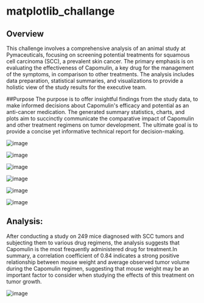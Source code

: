 # matplotlib_challange

## Overview
This challenge involves a comprehensive analysis of an animal study at Pymaceuticals, focusing on screening potential treatments for squamous cell carcinoma (SCC), a prevalent skin cancer. The primary emphasis is on evaluating the effectiveness of Capomulin, a key drug for the management of the symptoms, in comparison to other treatments. The analysis includes data preparation, statistical summaries, and visualizations to provide a holistic view of the study results for the executive team.

##Purpose
The purpose is to offer insightful findings from the study data, to make informed decisions about Capomulin's efficacy and potential as an anti-cancer medication. The generated summary statistics, charts, and plots aim to succinctly communicate the comparative impact of Capomulin and other treatment regimens on tumor development. The ultimate goal is to provide a concise yet informative technical report for decision-making.

![image](https://github.com/Ani2587/matplotlib_challange/assets/17106097/c2ca1e22-68ee-4a13-8213-3a26609b446b)

![image](https://github.com/Ani2587/matplotlib_challange/assets/17106097/3581b32e-2d8a-41a1-b98a-7debbc4b378f)

![image](https://github.com/Ani2587/matplotlib_challange/assets/17106097/a13c0632-c5ca-44f5-8eab-ed94d21b4e71)

![image](https://github.com/Ani2587/matplotlib_challange/assets/17106097/cb29a8c2-dfee-4676-87f5-a6543ba2f988)


![image](https://github.com/Ani2587/matplotlib_challange/assets/17106097/ee2d4893-48fa-4b23-9bb4-5e436b017411)

![image](https://github.com/Ani2587/matplotlib_challange/assets/17106097/ce2e7434-b0a1-48a2-b53b-91beb02dc35e)



## Analysis:
After conducting a study on 249 mice diagnosed with SCC tumors and subjecting them to various drug regimens, the analysis suggests that Capomulin is the most frequently administered drug for treatment.In summary, a correlation coefficient of 0.84 indicates a strong positive relationship between mouse weight and average observed tumor volume during the Capomulin regimen, suggesting that mouse weight may be an important factor to consider when studying the effects of this treatment on tumor growth.


![image](https://github.com/Ani2587/matplotlib_challange/assets/17106097/dfb51148-bcdb-4c25-84a8-9f90ef25bfee)

